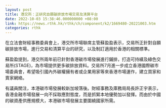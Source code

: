 ```yaml
---
layout: post
title: 港交所：正研究自願碳排放市場交易及清算平台
date: 2022-10-03 15:38:46.000000000 +08:00
link: https://news.rthk.hk/rthk/ch/component/k2/1669480-20221003.htm
categories: rthk
---
```


在立法會財經事務委員會上，港交所市場聯席主管蘇盈盈表示，交易所正針對自願碳排放市場，進行交易和清算平台的研究，以及制訂適用於香港的相關標準。

蘇盈盈提到，港交所兩年前已針對香港碳市場發展進行鋪排，打造可持續及綠色交易所(STAGE)，為市場提供更多碳排放資料。交易所7月進一步成立香港國際碳市場委員會，希望吸引國內外碳權擁有者或企業用家等來香港市場運作，建立買家和賣家網絡。

有議員關注，本港碳市場發展較新加坡落後。財經事務及庫務局局長許正宇表示，香港金融市場發展一向不採取應對態度，而是抓緊本地優勢加以發揮。而由於中國的碳資產供應規模大，本港碳市場發展主要圍繞國家所需。

